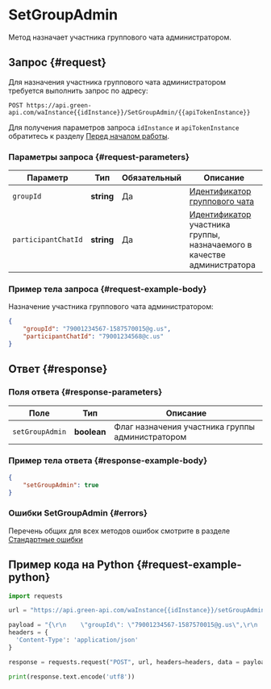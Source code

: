 # SetGroupAdmin

Метод назначает участника группового чата администратором.

## Запрос {#request}

Для назначения участника группового чата администратором требуется выполнить запрос по адресу:
```
POST https://api.green-api.com/waInstance{{idInstance}}/SetGroupAdmin/{{apiTokenInstance}}
```

Для получения параметров запроса `idInstance` и `apiTokenInstance` обратитесь к разделу [Перед началом работы](../../before-start#parameters).

### Параметры запроса {#request-parameters}

Параметр | Тип | Обязательный | Описание
----- | ----- | ----- | -----
`groupId` | **string** | Да | [Идентификатор группового чата](../chat-id#gus)
`participantChatId` | **string** | Да | [Идентификатор](../chat-id#corr) участника группы, назначаемого в качестве администратора

### Пример тела запроса {#request-example-body}

Назначение участника группового чата администратором:
```json
{
    "groupId": "79001234567-1587570015@g.us",
    "participantChatId": "79001234568@c.us"
}
```

## Ответ {#response}

### Поля ответа {#response-parameters}

Поле | Тип |  Описание
----- | ----- | ----- 
`setGroupAdmin` | **boolean** | Флаг назначения участника группы администратором

### Пример тела ответа {#response-example-body}

```json
{
    "setGroupAdmin": true
}
```

### Ошибки SetGroupAdmin {#errors}

Перечень общих для всех методов ошибок смотрите в разделе [Стандартные ошибки](../common-errors)

## Пример кода на Python  {#request-example-python}

```python
import requests

url = "https://api.green-api.com/waInstance{{idInstance}}/setGroupAdmin/{{apiTokenInstance}}"

payload = "{\r\n    \"groupId\": \"79001234567-1587570015@g.us\",\r\n    \"participantChatId\": \"79001234568@c.us\",\r\n}"
headers = {
  'Content-Type': 'application/json'
}

response = requests.request("POST", url, headers=headers, data = payload)

print(response.text.encode('utf8'))
```